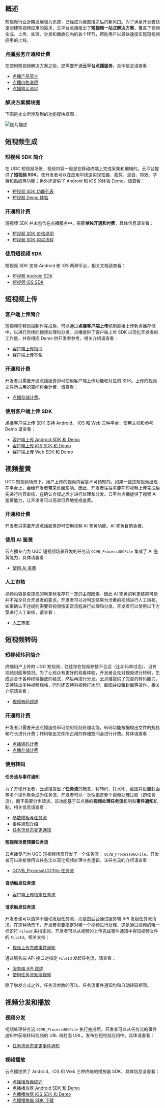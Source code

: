 ## 概述
短视频行业近期发展极为迅速，已经成为继直播之后的新风口。为了满足开发者快速创建短视频应用的需求，云平台点播推出了**短视频一站式解决方案**，覆盖了视频生成、上传、处理、分发和播放在内的各个环节，帮助用户以最快速度实现短视频应用的上线。

### 点播服务开通和计费
在使用短视频解决方案之前，您需要开通**云平台点播服务**，具体信息请查看：

* [点播产品简介](http://tce.fsphere.cn/document/product/266/2833)
* [点播价格说明](http://tce.fsphere.cn/document/product/266/2838)
* [点播购买流程](http://tce.fsphere.cn/document/product/266/2839)

### 解决方案模块图
下图是本文所涉及到的功能模块框图：

![图片描述](https://mc.qcloudimg.com/static/img/984742edd098b6d0e2eeb1c265d0a01a/image.jpg)

## 短视频生成
### 短视频 SDK 简介
在 UGC 短视频场景，视频内容一般是在移动终端上完成采集和编辑的。云平台提供了**短视频 SDK**，使开发者可以在应用中快速实现拍摄、裁剪、混音、特效、字幕和贴纸等功能；另外还提供了 Android 和 iOS 的体验 Demo。请查看：

* [短视频 SDK 功能列表](http://tce.fsphere.cn/document/product/584/9457)
* [短视频 Demo 体验](http://tce.fsphere.cn/document/product/584/9365)

### 开通和计费
短视频 SDK 并未包含在点播服务中，需要**单独开通和付费**，具体信息请查看：

* [短视频 SDK 价格说明](http://tce.fsphere.cn/document/product/584/9368)
* [短视频 SDK 购买流程](http://tce.fsphere.cn/document/product/584/9678)

### 使用短视频 SDK
短视频 SDK 支持 Android 和 iOS 两种平台，相关文档请查看：

* [短视频 Android SDK](http://tce.fsphere.cn/document/product/584/11631)
* [短视频 iOS SDK](http://tce.fsphere.cn/document/product/584/11638) 

## 短视频上传
### 客户端上传简介
短视频在移动端制作完成后，可以通过**点播客户端上传**机制直接上传到点播存储中，以进行后续的视频处理和分发。点播提供了客户端上传 SDK 以简化开发者的工作量，并有相应 Demo 供开发者参考。相关介绍请查看：

* [客户端上传指引](http://tce.fsphere.cn/document/product/266/9219)
* [客户端上传签名](http://tce.fsphere.cn/document/product/266/9221)

### 开通和计费
开发者只需要开通点播服务即可使用客户端上传功能和对应的 SDK。上传的视频文件所占用的空间将会计费，请查看：

* [点播存储计费](http://tce.fsphere.cn/document/product/266/2838#.E8.A7.86.E9.A2.91.E5.AD.98.E5.82.A8)。

### 使用客户端上传 SDK
点播客户端上传 SDK 支持 Android、 iOS 和 Web 三种平台，使用文档和参考 Demo 请查看：

* [客户端上传 Android SDK 和 Demo](http://tce.fsphere.cn/document/product/266/9539)
* [客户端上传 iOS SDK 和 Demo](http://tce.fsphere.cn/document/product/266/13793)
* [客户端上传 Web SDK 和 Demo](http://tce.fsphere.cn/document/product/266/9239)

## 视频鉴黄
UCG 短视频场景下，用户上传的视频内容是不可预知的。如果一些违规视频出现在平台上，会给开发者带来负面影响。因此，开发者往往需要在短视频上传完成后先进行内容审核，在确认合规之后才进行处理和分发。云平台点播提供了视频 AI 鉴黄能力，让开发者可以高效可靠地完成鉴黄。

### 开通和计费
开发者只需要开通点播服务即可使用视频 AI 鉴黄功能。AI 鉴黄目前免费。

### 使用 AI 鉴黄
云点播专门为 UGC 短视频场景开发的任务流 `QCVB_ProcessUGCFile` 集成了 AI 鉴黄能力，具体请查看：

* [使用 AI 鉴黄](http://tce.fsphere.cn/document/product/266/11701#.E4.BD.BF.E7.94.A8-ai-.E9.89.B4.E9.BB.84)

### 人工审核
视频内容是否违规的判定标准存在一定的主观因素，因此 AI 鉴黄的判定结果可能并不完全符合开发者的要求。开发者可以对判定结果为涉黄的视频进行人工审核，如果确认不违规则需要将视频按正常流程进行处理和分发。开发者可以使用以下方案进行人工审核，请查看：

* [人工审核](http://tce.fsphere.cn/document/product/266/11701#ai-.E9.89.B4.E9.BB.84.E9.85.8D.E5.90.88.E4.BA.BA.E5.B7.A5.E5.AE.A1.E6.A0.B8)

## 短视频转码
### 短视频转码简介
终端用户上传的 UGC 短视频，往往存在视频参数不合适（比如码率过高）、没有视频封面等情况。为了让观众有更好的观看体验，开发者会先对视频进行转码，生成适合于各种终端播放的格式，然后再进行分发。云点播提供了完善的转码能力，支持输出多种视频规格，同时还支持对视频打水印、截图并设置封面等操作。相关介绍请查看：

* [视频转码综述](http://tce.fsphere.cn/document/product/266/11701)

### 开通和计费
开发者只需要开通点播服务即可使用视频处理功能。转码功能根据输出文件的规格和时长进行计费；转码输出文件所占用的存储空间会进行计费。具体请查看：

* [点播转码计费](http://tce.fsphere.cn/document/product/266/2838#.E8.A7.86.E9.A2.91.E8.BD.AC.E7.A0.81)
* [点播存储计费](http://tce.fsphere.cn/document/product/266/2838#.E8.A7.86.E9.A2.91.E5.AD.98.E5.82.A8)

### 使用转码
#### 任务流与事件通知
为了方便开发者，云点播提出了**任务流**的概念，将转码、打水印、截图并设置封面等多个操作聚合成为任务流。开发者可以一次性指定整个视频处理过程（即任务流），而不需要分步请求。该功能基于云点播的**视频处理任务流**机制和**事件通知**机制，相关信息请查看：

* [参数模板与任务流](http://tce.fsphere.cn/document/product/266/11700)
* [事件通知介绍](http://tce.fsphere.cn/document/product/266/7829#.E4.BA.8B.E4.BB.B6.E9.80.9A.E7.9F.A5.E7.AE.80.E4.BB.8B)
* [任务流状态变更通知](http://tce.fsphere.cn/document/product/266/9636)

#### 短视频场景预置任务流
云点播专门为 UGC 短视频场景开发了一个任务流： `QCVB_ProcessUGCFile`。开发者可以直接使用该任务流以简化视频处理业务逻辑。该任务流的介绍请查看：

* [QCVB_ProcessUGCFile 任务流](http://tce.fsphere.cn/document/product/266/11700#qcvb_processugcfile)

#### 自动触发任务流

* [客户端上传指定任务流](http://tce.fsphere.cn/document/product/266/9219#.E4.B8.8A.E4.BC.A0.E6.97.B6.E6.8C.87.E5.AE.9A.E8.A7.86.E9.A2.91.E5.A4.84.E7.90.86.E6.96.B9.E5.BC.8F)

#### 请求触发任务流
开发者也可以选择不自动发起任务流，而是由后台通过服务端 API 发起任务流请求。在这种场景下，开发者需要指定对哪一个视频进行处理，这是通过视频的唯一标识符 `FileId` 来指定的。开发者可以从视频的上传完成事件通知中得知视频文件的 `FileId`。相关文档：

* [视频上传完成事件通知](http://tce.fsphere.cn/document/product/266/7830)

通过服务端 API 接口对指定 `FileId` 发起任务流，请查看：

* [服务端 API 综述](http://tce.fsphere.cn/document/product/266/10688)
* [使用任务流处理视频](http://tce.fsphere.cn/document/product/266/11030)

除了触发方式之外，任务流参数的写法、任务流事件通知均和自动转码相同。

## 视频分发和播放
### 视频分发
视频处理任务流 `QCVB_ProcessUGCFile` 执行完成后，开发者可以从任务流的事件通知中获取转码视频的 URL 和封面 URL，发布在短视频应用中。具体请查看：

* [任务流状态变更事件通知](http://tce.fsphere.cn/document/product/266/9636)

### 视频播放
云点播提供了 Android、iOS 和 Web 三种终端的播放器 SDK，具体信息请查看：

* [点播播放器综述](http://tce.fsphere.cn/document/product/266/7836)
* [点播播放器 Android SDK 和 Demo](http://tce.fsphere.cn/document/product/266/7938)
* [点播播放器 iOS SDK 和 Demo](http://tce.fsphere.cn/document/product/266/9237)
* [点播播放器 SDK 下载](http://tce.fsphere.cn/document/product/266/5236)



